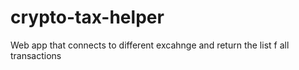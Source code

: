 # crypto-tax-helper
Web app that connects to different excahnge and return the list f all transactions
